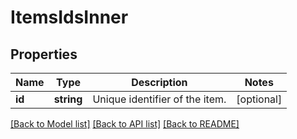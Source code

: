 # ItemsIdsInner

## Properties
Name | Type | Description | Notes
------------ | ------------- | ------------- | -------------
**id** | **string** | Unique identifier of the item. | [optional] 

[[Back to Model list]](../../../README_MANAGEMENT.md#documentation-for-models) [[Back to API list]](../../../README_MANAGEMENT.md#documentation-for-api-endpoints) [[Back to README]](../../../README_MANAGEMENT.md)

